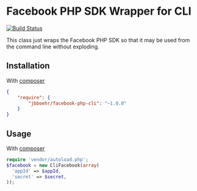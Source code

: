 # Facebook PHP SDK Wrapper for CLI 

[![Build Status](https://travis-ci.org/jbboehr/facebook-php-cli.png?branch=master)](https://travis-ci.org/jbboehr/facebook-php-cli)

This class just wraps the Facebook PHP SDK so that it may be used from
the command line without exploding.

## Installation

With [composer](http://getcomposer.org)

```json
{
    "require": {
        "jbboehr/facebook-php-cli": "~1.0.0"
    }
}
```

## Usage

With [composer](http://getcomposer.org)

```php
require 'vendor/autoload.php';
$facebook = new CliFacebook(array(
  'appId' => $appId,
  'secret' => $secret,
));
```
